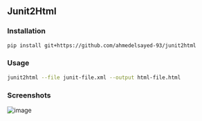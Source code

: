 ## Junit2Html

### Installation
```bash
pip install git+https://github.com/ahmedelsayed-93/junit2html
```
### Usage
```bash
junit2html --file junit-file.xml --output html-file.html 
```

### Screenshots
![image](imgs/screenshot1.png)

